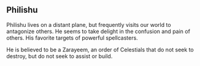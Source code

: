 ## Philishu

Philishu lives on a distant plane, but frequently visits our world to antagonize others. He seems to take delight in the confusion and pain of others. His favorite targets of powerful spellcasters.

He is believed to be a Zarayeem, an order of Celestials that do not seek to destroy, but do not seek to assist or build.